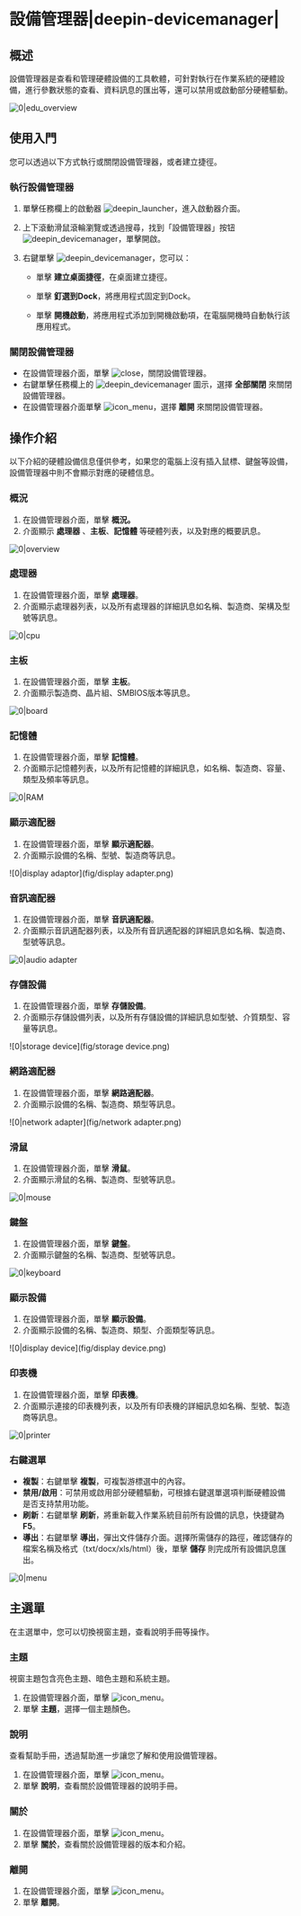 # 設備管理器|deepin-devicemanager|

## 概述

設備管理器是查看和管理硬體設備的工具軟體，可針對執行在作業系統的硬體設備，進行參數狀態的查看、資料訊息的匯出等，還可以禁用或啟動部分硬體驅動。

![0|edu_overview](fig/edu_overview.png)

## 使用入門

您可以透過以下方式執行或關閉設備管理器，或者建立捷徑。

### 執行設備管理器

1. 單擊任務欄上的啟動器 ![deepin_launcher](../common/deepin_launcher.svg)，進入啟動器介面。

2. 上下滾動滑鼠滾輪瀏覽或透過搜尋，找到「設備管理器」按钮 ![deepin_devicemanager](../common/deepin_devicemanager.svg)，單擊開啟。

3. 右鍵單擊 ![deepin_devicemanager](../common/deepin_devicemanager.svg)，您可以：

   - 單擊 **建立桌面捷徑**，在桌面建立捷徑。

   - 單擊 **釘選到Dock**，將應用程式固定到Dock。

   - 單擊 **開機啟動**，將應用程式添加到開機啟動項，在電腦開機時自動執行該應用程式。


### 關閉設備管理器

- 在設備管理器介面，單擊 ![close](../common/close.svg)，關閉設備管理器。
- 右鍵單擊任務欄上的 ![deepin_devicemanager](../common/deepin_devicemanager.svg) 圖示，選擇 **全部關閉** 來關閉設備管理器。
- 在設備管理器介面單擊 ![icon_menu](../common/icon_menu.svg)，選擇 **離開** 來關閉設備管理器。

## 操作介紹

以下介紹的硬體設備信息僅供參考，如果您的電腦上沒有插入鼠標、鍵盤等設備，設備管理器中則不會顯示對應的硬體信息。

### 概況

1. 在設備管理器介面，單擊 **概況。**
2. 介面顯示 **處理器** 、**主板**、**記憶體** 等硬體列表，以及對應的概要訊息。

![0|overview](fig/edu_overview.png)

### 處理器

1. 在設備管理器介面，單擊 **處理器**。
2. 介面顯示處理器列表，以及所有處理器的詳細訊息如名稱、製造商、架構及型號等訊息。

![0|cpu](fig/cpu.png)

### 主板

1. 在設備管理器介面，單擊 **主板**。
2. 介面顯示製造商、晶片組、SMBIOS版本等訊息。

![0|board](fig/board.png)

### 記憶體

1. 在設備管理器介面，單擊 **記憶體**。
2. 介面顯示記憶體列表，以及所有記憶體的詳細訊息，如名稱、製造商、容量、類型及頻率等訊息。

![0|RAM](fig/RAM.png)

### 顯示適配器

1. 在設備管理器介面，單擊 **顯示適配器**。
2. 介面顯示設備的名稱、型號、製造商等訊息。

![0|display adaptor](fig/display adapter.png)

### 音訊適配器

1. 在設備管理器介面，單擊 **音訊適配器**。
2. 介面顯示音訊適配器列表，以及所有音訊適配器的詳細訊息如名稱、製造商、型號等訊息。

![0|audio adapter](fig/audio-adapter.png)

### 存儲設備

1. 在設備管理器介面，單擊 **存儲設備**。
2. 介面顯示存儲設備列表，以及所有存儲設備的詳細訊息如型號、介質類型、容量等訊息。

![0|storage device](fig/storage device.png)

### 網路適配器

1. 在設備管理器介面，單擊 **網路適配器**。
2. 介面顯示設備的名稱、製造商、類型等訊息。

![0|network adapter](fig/network adapter.png)

### 滑鼠

1. 在設備管理器介面，單擊 **滑鼠**。
2. 介面顯示滑鼠的名稱、製造商、型號等訊息。

![0|mouse](fig/mouse.png)

### 鍵盤

1. 在設備管理器介面，單擊 **鍵盤**。
2. 介面顯示鍵盤的名稱、製造商、型號等訊息。

![0|keyboard](fig/keyboard.png)

### 顯示設備

1. 在設備管理器介面，單擊 **顯示設備**。
2. 介面顯示設備的名稱、製造商、類型、介面類型等訊息。

![0|display device](fig/display device.png)

### 印表機

1. 在設備管理器介面，單擊 **印表機**。
2. 介面顯示連接的印表機列表，以及所有印表機的詳細訊息如名稱、型號、製造商等訊息。

![0|printer](fig/printer.png)

### 右鍵選單

  - **複製**：右鍵單擊 **複製**，可複製游標選中的內容。
  - **禁用/啟用**：可禁用或啟用部分硬體驅動，可根據右鍵選單選項判斷硬體設備是否支持禁用功能。
  - **刷新**：右鍵單擊 **刷新**，將重新載入作業系統目前所有設備的訊息，快捷鍵為 **F5**。
  - **導出**：右鍵單擊 **導出**，彈出文件儲存介面。選擇所需儲存的路徑，確認儲存的檔案名稱及格式（txt/docx/xls/html）後，單擊 **儲存** 則完成所有設備訊息匯出。

![0|menu](fig/menu.png)

## 主選單

在主選單中，您可以切換視窗主題，查看說明手冊等操作。

### 主題

視窗主題包含亮色主題、暗色主題和系統主題。

1. 在設備管理器介面，單擊 ![icon_menu](../common/icon_menu.svg)。
2. 單擊 **主題**，選擇一個主題顏色。

### 說明

查看幫助手冊，透過幫助進一步讓您了解和使用設備管理器。

1. 在設備管理器介面，單擊 ![icon_menu](../common/icon_menu.svg)。
2. 單擊 **說明**，查看關於設備管理器的說明手冊。

### 關於

1. 在設備管理器介面，單擊 ![icon_menu](../common/icon_menu.svg)。
2. 單擊 **關於**，查看關於設備管理器的版本和介紹。

### 離開

1. 在設備管理器介面，單擊 ![icon_menu](../common/icon_menu.svg)。
2. 單擊 **離開**。